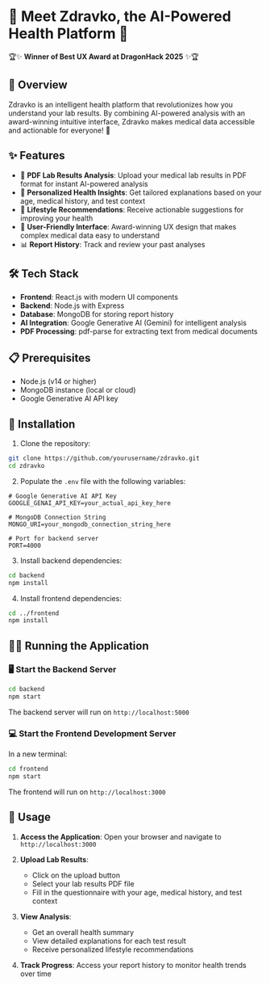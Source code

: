 # 🌟 Meet Zdravko, the AI-Powered Health Platform 🌟

🏆✨ **Winner of Best UX Award at DragonHack 2025** ✨🏆

## 🚀 Overview

Zdravko is an intelligent health platform that revolutionizes how you understand your lab results. By combining AI-powered analysis with an award-winning intuitive interface, Zdravko makes medical data accessible and actionable for everyone! 🎯

## ✨ Features

- 📄 **PDF Lab Results Analysis**: Upload your medical lab results in PDF format for instant AI-powered analysis
- 🧠 **Personalized Health Insights**: Get tailored explanations based on your age, medical history, and test context
- 💪 **Lifestyle Recommendations**: Receive actionable suggestions for improving your health
- 🎨 **User-Friendly Interface**: Award-winning UX design that makes complex medical data easy to understand
- 📊 **Report History**: Track and review your past analyses

## 🛠️ Tech Stack

- **Frontend**: React.js with modern UI components
- **Backend**: Node.js with Express
- **Database**: MongoDB for storing report history
- **AI Integration**: Google Generative AI (Gemini) for intelligent analysis
- **PDF Processing**: pdf-parse for extracting text from medical documents

## 📋 Prerequisites

- Node.js (v14 or higher)
- MongoDB instance (local or cloud)
- Google Generative AI API key

## 🔧 Installation

1. Clone the repository:
```bash
git clone https://github.com/yourusername/zdravko.git
cd zdravko
```

2. Populate the `.env` file with the following variables:
```env
# Google Generative AI API Key
GOOGLE_GENAI_API_KEY=your_actual_api_key_here

# MongoDB Connection String
MONGO_URI=your_mongodb_connection_string_here

# Port for backend server
PORT=4000
```

3. Install backend dependencies:
```bash
cd backend
npm install
```

4. Install frontend dependencies:
```bash
cd ../frontend
npm install
```

## 🏃‍♂️ Running the Application

### 🖥️ Start the Backend Server

```bash
cd backend
npm start
```

The backend server will run on `http://localhost:5000`

### 💻 Start the Frontend Development Server

In a new terminal:

```bash
cd frontend
npm start
```

The frontend will run on `http://localhost:3000`

## 🎯 Usage

1. **Access the Application**: Open your browser and navigate to `http://localhost:3000`

2. **Upload Lab Results**: 
   - Click on the upload button
   - Select your lab results PDF file
   - Fill in the questionnaire with your age, medical history, and test context

3. **View Analysis**: 
   - Get an overall health summary
   - View detailed explanations for each test result
   - Receive personalized lifestyle recommendations

4. **Track Progress**: Access your report history to monitor health trends over time
